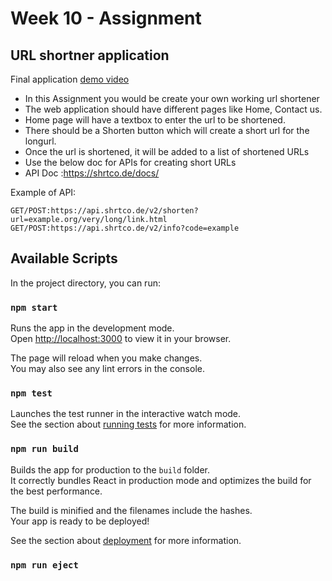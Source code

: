 # Week 10 - Assignment

## URL shortner application

Final application <a href="https://youtu.be/Ua_u8zPLXMk">demo video</a>

- In this Assignment you would be create your own working url shortener
- The web application should have different pages like Home, Contact us.
- Home page will have a textbox to enter the url to be shortened.
- There should be a Shorten button which will create a short url for the longurl.
- Once the url is shortened, it will be added to a list of shortened URLs
- Use the below doc for APIs for creating short URLs
- API Doc :https://shrtco.de/docs/

Example of API:

`GET/POST:https://api.shrtco.de/v2/shorten?url=example.org/very/long/link.html
GET/POST:https://api.shrtco.de/v2/info?code=example`

## Available Scripts

In the project directory, you can run:

### `npm start`

Runs the app in the development mode.\
Open [http://localhost:3000](http://localhost:3000) to view it in your browser.

The page will reload when you make changes.\
You may also see any lint errors in the console.

### `npm test`

Launches the test runner in the interactive watch mode.\
See the section about [running tests](https://facebook.github.io/create-react-app/docs/running-tests) for more information.

### `npm run build`

Builds the app for production to the `build` folder.\
It correctly bundles React in production mode and optimizes the build for the best performance.

The build is minified and the filenames include the hashes.\
Your app is ready to be deployed!

See the section about [deployment](https://facebook.github.io/create-react-app/docs/deployment) for more information.

### `npm run eject`
